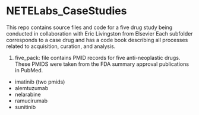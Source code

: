 # NETELabs_CaseStudies
This repo contains source files and code for a five drug study being conducted in collaboration with Eric Livingston from Elsevier 
Each subfolder corresponds to a case drug and has a code book describing all processes related to acquisition, curation, and analysis.

1. five_pack: file contains PMID records for five anti-neoplastic drugs. These PMIDS were taken from the FDA summary approval publications in PubMed.

  * imatinib (two pmids)
  * alemtuzumab
  * nelarabine
  * ramucirumab
  * sunitinib



